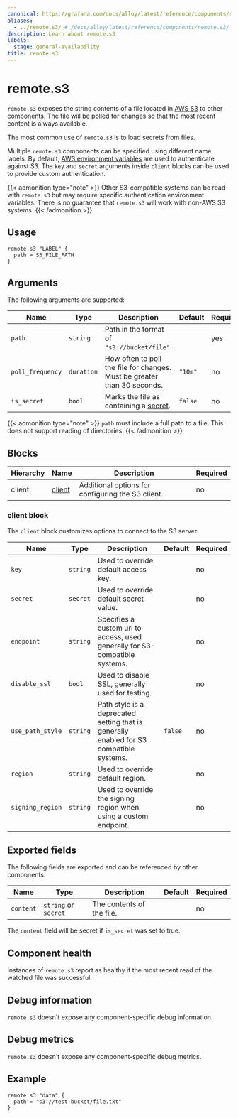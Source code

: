```yaml
---
canonical: https://grafana.com/docs/alloy/latest/reference/components/remote/remote.s3/
aliases:
  - ../remote.s3/ # /docs/alloy/latest/reference/components/remote.s3/
description: Learn about remote.s3
labels:
  stage: general-availability
title: remote.s3
---
```


# remote.s3

`remote.s3` exposes the string contents of a file located in [AWS S3](https://aws.amazon.com/s3/) to other components.
The file will be polled for changes so that the most recent content is always available.

The most common use of `remote.s3` is to load secrets from files.

Multiple `remote.s3` components can be specified using different name
labels. By default, [AWS environment variables](https://docs.aws.amazon.com/cli/latest/userguide/cli-configure-envvars.html) are used to authenticate against S3. The `key` and `secret` arguments inside `client` blocks can be used to provide custom authentication.

{{< admonition type="note" >}}
Other S3-compatible systems can be read  with `remote.s3` but may require specific authentication environment variables.
There is no  guarantee that `remote.s3` will work with non-AWS S3 systems.
{{< /admonition >}}

## Usage

```alloy
remote.s3 "LABEL" {
  path = S3_FILE_PATH
}
```

## Arguments

The following arguments are supported:

Name             | Type       | Description                                                              | Default | Required
-----------------|------------|--------------------------------------------------------------------------|---------|---------
`path`           | `string`   | Path in the format of `"s3://bucket/file"`.                              |         | yes
`poll_frequency` | `duration` | How often to poll the file for changes. Must be greater than 30 seconds. | `"10m"` | no
`is_secret`      | `bool`     | Marks the file as containing a [secret][].                               | `false` | no

{{< admonition type="note" >}}
`path` must include a full path to a file. This does not support reading of directories.
{{< /admonition >}}

[secret]: ../../../../get-started/configuration-syntax/expressions/types_and_values/#secrets

## Blocks

Hierarchy | Name       | Description                                       | Required
----------|------------|---------------------------------------------------|---------
client    | [client][] | Additional options for configuring the S3 client. | no

[client]: #client-block

### client block

The `client` block customizes options to connect to the S3 server.

Name             | Type     | Description                                                                             | Default | Required
-----------------|----------|-----------------------------------------------------------------------------------------|---------|---------
`key`            | `string` | Used to override default access key.                                                    |         | no
`secret`         | `secret` | Used to override default secret value.                                                  |         | no
`endpoint`       | `string` | Specifies a custom url to access, used generally for S3-compatible systems.             |         | no
`disable_ssl`    | `bool`   | Used to disable SSL, generally used for testing.                                        |         | no
`use_path_style` | `string` | Path style is a deprecated setting that is generally enabled for S3 compatible systems. | `false` | no
`region`         | `string` | Used to override default region.                                                        |         | no
`signing_region` | `string` | Used to override the signing region when using a custom endpoint.                       |         | no


## Exported fields

The following fields are exported and can be referenced by other components:

Name      | Type                 | Description               | Default | Required
----------|----------------------|---------------------------|---------|---------
`content` | `string` or `secret` | The contents of the file. |         | no

The `content` field will be secret if `is_secret` was set to true.

## Component health

Instances of `remote.s3` report as healthy if the most recent read of the watched file was successful.

## Debug information

`remote.s3` doesn't expose any component-specific debug information.

## Debug metrics

`remote.s3` doesn't expose any component-specific debug metrics.

## Example

```alloy
remote.s3 "data" {
  path = "s3://test-bucket/file.txt"
}
```
